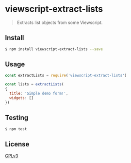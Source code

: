 # viewscript-extract-lists

> Extracts list objects from some Viewscript.

## <a name="install"></a>Install
```bash
$ npm install viewscript-extract-lists --save
```

## <a name="usage"></a>Usage

```javascript
const extractLists = require('viewscript-extract-lists')

const lists = extractLists(
{
  title: 'Simple demo form!',
  widgets: []
})

```

## <a name="test"></a>Testing

```bash
$ npm test
```

## <a name="license"></a>License
[GPLv3](https://github.com/wmfs/viewscript/blob/master/LICENSE)
